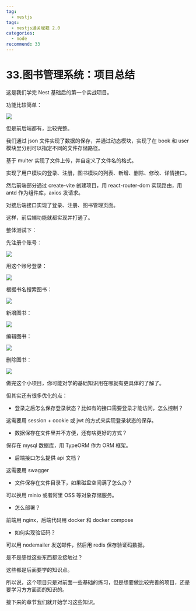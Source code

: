 ```yaml
---
tag:
  - nestjs
tags:
  - nestjs通关秘籍 2.0
categories:
  - node
recommend: 33
---
```


# 33.图书管理系统：项目总结

这是我们学完 Nest 基础后的第一个实战项目。

功能比较简单：

![](/nestjsCheats/image-910.jpg)

但是前后端都有，比较完整。

我们通过 json 文件实现了数据的保存，并通过动态模块，实现了在 book 和 user 模块里分别可以指定不同的文件存储路径。

基于 multer 实现了文件上传，并自定义了文件名的格式。

实现了用户模块的登录、注册，图书模块的列表、新增、删除、修改、详情接口。

然后前端部分通过 create-vite 创建项目，用 react-router-dom 实现路由，用 antd 作为组件库，axios 发请求。

对接后端接口实现了登录、注册、图书管理页面。

这样，前后端功能就都实现并打通了。

整体测试下：

先注册个账号：

![](/nestjsCheats/image-911.jpg)

用这个账号登录：

![](/nestjsCheats/image-912.jpg)

根据书名搜索图书：

![](/nestjsCheats/image-913.jpg)

新增图书：

![](/nestjsCheats/image-914.jpg)

编辑图书：

![](/nestjsCheats/image-915.jpg)

删除图书：

![](/nestjsCheats/image-916.jpg)

做完这个小项目，你可能对学的基础知识用在哪就有更具体的了解了。

但其实还有很多优化的点：

- 登录之后怎么保存登录状态？比如有的接口需要登录才能访问，怎么控制？

这需要用 session + cookie 或 jwt 的方式来实现登录状态的保存。

- 数据保存在文件里并不方便，还有啥更好的方式？

保存在 mysql 数据库，用 TypeORM 作为 ORM 框架。

- 后端接口怎么提供 api 文档？

这需要用 swagger

- 文件保存在文件目录下，如果磁盘空间满了怎么办？

可以换用 minio 或者阿里 OSS 等对象存储服务。

- 怎么部署？

前端用 nginx，后端代码用 docker 和 docker compose

- 如何实现验证码？

可以用 nodemailer 发送邮件，然后用 redis 保存验证码数据。

是不是感觉这些东西都没接触过？

这些都是后面要学的知识点。

所以说，这个项目只是对前面一些基础的练习，但是想要做比较完善的项目，还是要学习方方面面的知识的。

接下来的章节我们就开始学习这些知识。
